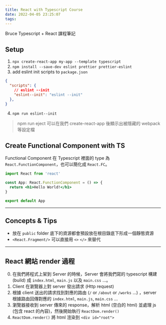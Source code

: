 ```yaml
---
title: React with Typescript Course
date: 2022-04-05 23:25:07
tags:
---
```


Bruce Typescript + React 課程筆記

## Setup
1. `npx create-react-app my-app --template typescript`
2. `npm install --save-dev eslint prettier prettier-eslint`
3. add eslint init scripts to `package.json`
```json
{
  "scripts": {
    // eslint --init
    "eslint--init": "eslint --init"
  },
}
```
4. `npm run eslint--init`

> npm run eject 可以在我們 create-react-app 後顯示出被隱藏的 webpack 等設定檔

## Create Functional Component with TS

Functional Component 在 Typescript 裡面的 type 為 `React.FunctionComponent`，也可以簡化成 `React.FC`。
```jsx
import React from 'react'

const App: React.FunctionComponent = () => {
  return <h1>Hello World!</h1>
}

export default App
```

--------------------

## Concepts & Tips
+ 放在 `public` folder 底下的資源都會預設放在根目錄底下形成一個靜態資源
+ `<React.Fragment/>` 可以直接用 `<>` `</>` 來替代

--------------------

## React 網站 render 過程
0. 在我們將程式上架到 Server 的時候，Server 會將我們寫的 typescript 構建 (build) 成 `index.html`, `main.js` 以及 `main.css` ...。
1. Client 在瀏覽器上對 server 發出請求 (Http request)
2. 根據 client 送出的請求找到對應的路由 (`/` or `/about` or `/works` ...) ，server 根據路由回傳對應的 `index.html`, `main.js`, `main.css` ...
3. 瀏覽器接收到 server 傳來的 response，解析 html (空白的 html) 並處理 js (包含 react 的內容)，然後開始執行 `ReactDom.render()`
4. `ReactDom.render()` 將 html 渲染到 `<div id="root">`